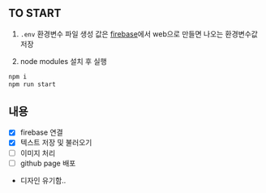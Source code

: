 ## TO START
1. `.env` 환경변수 파일 생성
값은 [firebase]('https://firebase.google.com/?hl=ko')에서 web으로 만들면 나오는 환경변수값 저장

2. node modules 설치 후 실행
```bash
npm i
npm run start
```


## 내용
- [x] firebase 연결
- [x] 텍스트 저장 및 불러오기
- [ ] 이미지 처리
- [ ] github page 배포

* 디자인 유기함..
